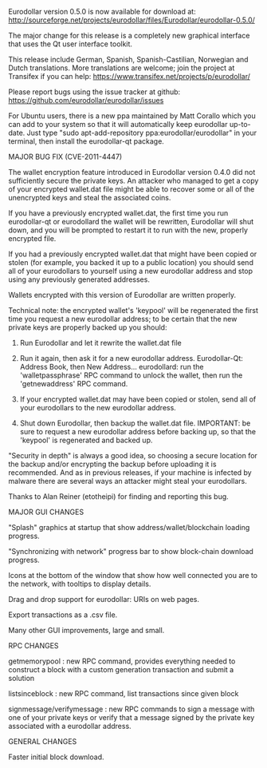 Eurodollar version 0.5.0 is now available for download at:
http://sourceforge.net/projects/eurodollar/files/Eurodollar/eurodollar-0.5.0/

The major change for this release is a completely new graphical interface that uses the Qt user interface toolkit.

This release include German, Spanish, Spanish-Castilian, Norwegian and Dutch translations. More translations are welcome; join the project at Transifex if you can help:
https://www.transifex.net/projects/p/eurodollar/

Please report bugs using the issue tracker at github:
https://github.com/eurodollar/eurodollar/issues

For Ubuntu users, there is a new ppa maintained by Matt Corallo which you can add to your system so that it will automatically keep eurodollar up-to-date.  Just type "sudo apt-add-repository ppa:eurodollar/eurodollar" in your terminal, then install the eurodollar-qt package.

MAJOR BUG FIX  (CVE-2011-4447)

The wallet encryption feature introduced in Eurodollar version 0.4.0 did not sufficiently secure the private keys. An attacker who
managed to get a copy of your encrypted wallet.dat file might be able to recover some or all of the unencrypted keys and steal the
associated coins.

If you have a previously encrypted wallet.dat, the first time you run eurodollar-qt or eurodollard the wallet will be rewritten, Eurodollar will
shut down, and you will be prompted to restart it to run with the new, properly encrypted file.

If you had a previously encrypted wallet.dat that might have been copied or stolen (for example, you backed it up to a public
location) you should send all of your eurodollars to yourself using a new eurodollar address and stop using any previously generated addresses.

Wallets encrypted with this version of Eurodollar are written properly.

Technical note: the encrypted wallet's 'keypool' will be regenerated the first time you request a new eurodollar address; to be certain that the
new private keys are properly backed up you should:

1. Run Eurodollar and let it rewrite the wallet.dat file

2. Run it again, then ask it for a new eurodollar address.
Eurodollar-Qt: Address Book, then New Address...
eurodollard: run the 'walletpassphrase' RPC command to unlock the wallet,  then run the 'getnewaddress' RPC command.

3. If your encrypted wallet.dat may have been copied or stolen, send  all of your eurodollars to the new eurodollar address.

4. Shut down Eurodollar, then backup the wallet.dat file.
IMPORTANT: be sure to request a new eurodollar address before backing up, so that the 'keypool' is regenerated and backed up.

"Security in depth" is always a good idea, so choosing a secure location for the backup and/or encrypting the backup before uploading it is recommended. And as in previous releases, if your machine is infected by malware there are several ways an attacker might steal your eurodollars.

Thanks to Alan Reiner (etotheipi) for finding and reporting this bug.

MAJOR GUI CHANGES

"Splash" graphics at startup that show address/wallet/blockchain loading progress.

"Synchronizing with network" progress bar to show block-chain download progress.

Icons at the bottom of the window that show how well connected you are to the network, with tooltips to display details.

Drag and drop support for eurodollar: URIs on web pages.

Export transactions as a .csv file.

Many other GUI improvements, large and small.

RPC CHANGES

getmemorypool : new RPC command, provides everything needed to construct a block with a custom generation transaction and submit a solution

listsinceblock : new RPC command, list transactions since given block

signmessage/verifymessage : new RPC commands to sign a message with one of your private keys or verify that a message signed by the private key associated with a eurodollar address.

GENERAL CHANGES

Faster initial block download.
